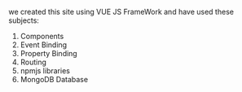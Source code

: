 we created this site using VUE JS FrameWork and have used these subjects:

1) Components 
2) Event Binding
3) Property Binding
4) Routing 
5) npmjs libraries
6) MongoDB Database

